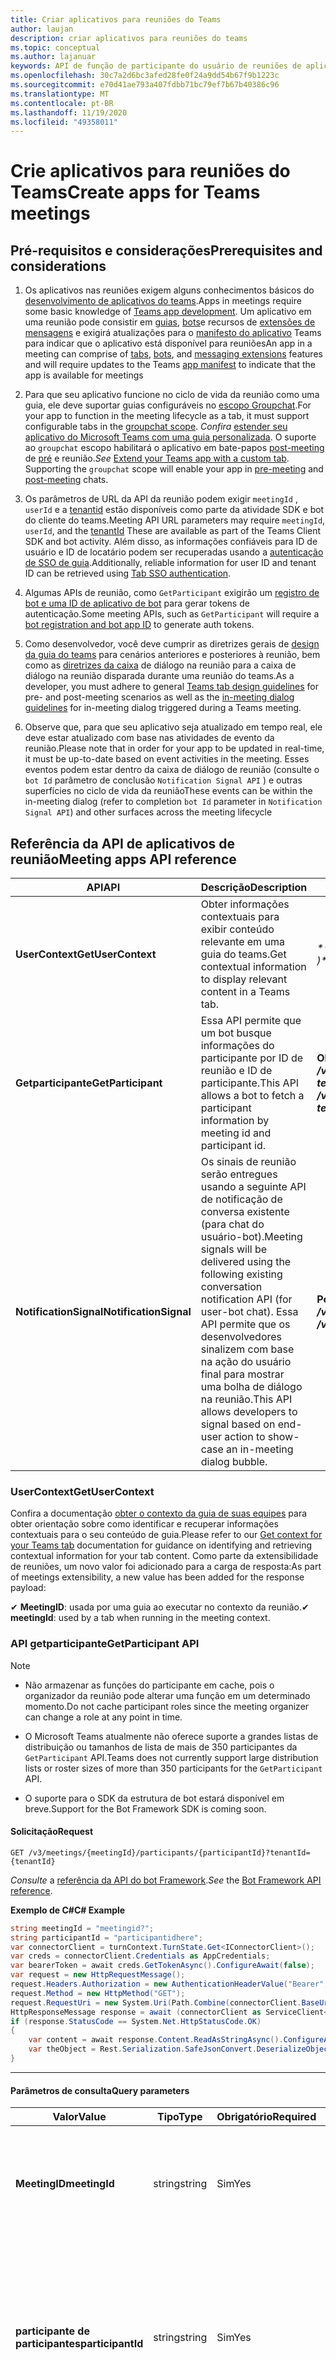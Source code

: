 ```yaml
---
title: Criar aplicativos para reuniões do Teams
author: laujan
description: criar aplicativos para reuniões do teams
ms.topic: conceptual
ms.author: lajanuar
keywords: API de função de participante do usuário de reuniões de aplicativos do teams
ms.openlocfilehash: 30c7a2d6bc3afed28fe0f24a9dd54b67f9b1223c
ms.sourcegitcommit: e70d41ae793a407fdbb71bc79ef7b67b40386c96
ms.translationtype: MT
ms.contentlocale: pt-BR
ms.lasthandoff: 11/19/2020
ms.locfileid: "49358011"
---
```

# <a name="create-apps-for-teams-meetings"></a><span data-ttu-id="ee9e8-104">Crie aplicativos para reuniões do Teams</span><span class="sxs-lookup"><span data-stu-id="ee9e8-104">Create apps for Teams meetings</span></span>

## <a name="prerequisites-and-considerations"></a><span data-ttu-id="ee9e8-105">Pré-requisitos e considerações</span><span class="sxs-lookup"><span data-stu-id="ee9e8-105">Prerequisites and considerations</span></span>

1. <span data-ttu-id="ee9e8-106">Os aplicativos nas reuniões exigem alguns conhecimentos básicos do [desenvolvimento de aplicativos do teams](../overview.md).</span><span class="sxs-lookup"><span data-stu-id="ee9e8-106">Apps in meetings require some basic knowledge of [Teams app development](../overview.md).</span></span> <span data-ttu-id="ee9e8-107">Um aplicativo em uma reunião pode consistir em [guias](../tabs/what-are-tabs.md), [bots](../bots/what-are-bots.md)e recursos de [extensões de mensagens](../messaging-extensions/what-are-messaging-extensions.md) e exigirá atualizações para o [manifesto do aplicativo](#update-your-app-manifest) Teams para indicar que o aplicativo está disponível para reuniões</span><span class="sxs-lookup"><span data-stu-id="ee9e8-107">An app in a meeting can comprise of [tabs](../tabs/what-are-tabs.md), [bots](../bots/what-are-bots.md), and [messaging extensions](../messaging-extensions/what-are-messaging-extensions.md) features and will require updates to the Teams [app manifest](#update-your-app-manifest) to indicate that the app is available for meetings</span></span>

1. <span data-ttu-id="ee9e8-108">Para que seu aplicativo funcione no ciclo de vida da reunião como uma guia, ele deve suportar guias configuráveis no [escopo Groupchat](../resources/schema/manifest-schema.md#configurabletabs).</span><span class="sxs-lookup"><span data-stu-id="ee9e8-108">For your app to function in the meeting lifecycle as a tab, it must support configurable tabs in the [groupchat scope](../resources/schema/manifest-schema.md#configurabletabs).</span></span> <span data-ttu-id="ee9e8-109">*Confira* [estender seu aplicativo do Microsoft Teams com uma guia personalizada](../tabs/how-to/add-tab.md). O suporte ao `groupchat` escopo habilitará o aplicativo em bate-papos [post-meeting](teams-apps-in-meetings.md#post-meeting-app-experience) de [pré](teams-apps-in-meetings.md#pre-meeting-app-experience) e reunião.</span><span class="sxs-lookup"><span data-stu-id="ee9e8-109">*See* [Extend your Teams app with a custom tab](../tabs/how-to/add-tab.md). Supporting the `groupchat` scope will enable your app in [pre-meeting](teams-apps-in-meetings.md#pre-meeting-app-experience) and [post-meeting](teams-apps-in-meetings.md#post-meeting-app-experience) chats.</span></span>

1. <span data-ttu-id="ee9e8-110">Os parâmetros de URL da API da reunião podem exigir `meetingId` , `userId` e a [tenantid](/onedrive/find-your-office-365-tenant-id) estão disponíveis como parte da atividade SDK e bot do cliente do teams.</span><span class="sxs-lookup"><span data-stu-id="ee9e8-110">Meeting API URL parameters may require `meetingId`, `userId`, and the [tenantId](/onedrive/find-your-office-365-tenant-id) These are available as part of the Teams Client SDK and bot activity.</span></span> <span data-ttu-id="ee9e8-111">Além disso, as informações confiáveis para ID de usuário e ID de locatário podem ser recuperadas usando a [autenticação de SSO de guia](../tabs/how-to/authentication/auth-aad-sso.md).</span><span class="sxs-lookup"><span data-stu-id="ee9e8-111">Additionally, reliable information for user ID and tenant ID can be retrieved using [Tab SSO authentication](../tabs/how-to/authentication/auth-aad-sso.md).</span></span>

1. <span data-ttu-id="ee9e8-112">Algumas APIs de reunião, como `GetParticipant` exigirão um [registro de bot e uma ID de aplicativo de bot](../bots/how-to/create-a-bot-for-teams.md#with-an-azure-subscription) para gerar tokens de autenticação.</span><span class="sxs-lookup"><span data-stu-id="ee9e8-112">Some meeting APIs, such as `GetParticipant` will require a [bot registration and bot app ID](../bots/how-to/create-a-bot-for-teams.md#with-an-azure-subscription) to generate auth tokens.</span></span>

1. <span data-ttu-id="ee9e8-113">Como desenvolvedor, você deve cumprir as diretrizes gerais de [design da guia do teams](../tabs/design/tabs.md) para cenários anteriores e posteriores à reunião, bem como as [diretrizes da caixa](design/designing-in-meeting-dialog.md) de diálogo na reunião para a caixa de diálogo na reunião disparada durante uma reunião do teams.</span><span class="sxs-lookup"><span data-stu-id="ee9e8-113">As a developer, you must adhere to general [Teams tab design guidelines](../tabs/design/tabs.md) for pre- and post-meeting scenarios as well as the [in-meeting dialog guidelines](design/designing-in-meeting-dialog.md) for in-meeting dialog triggered during a Teams meeting.</span></span>

1. <span data-ttu-id="ee9e8-114">Observe que, para que seu aplicativo seja atualizado em tempo real, ele deve estar atualizado com base nas atividades de evento da reunião.</span><span class="sxs-lookup"><span data-stu-id="ee9e8-114">Please note that in order for your app to be updated in real-time, it must be up-to-date based on event activities in the meeting.</span></span> <span data-ttu-id="ee9e8-115">Esses eventos podem estar dentro da caixa de diálogo de reunião (consulte o `bot Id` parâmetro de conclusão `Notification Signal API` ) e outras superfícies no ciclo de vida da reunião</span><span class="sxs-lookup"><span data-stu-id="ee9e8-115">These events can be within the in-meeting dialog (refer to completion `bot Id` parameter in `Notification Signal API`) and other surfaces across the meeting lifecycle</span></span>

## <a name="meeting-apps-api-reference"></a><span data-ttu-id="ee9e8-116">Referência da API de aplicativos de reunião</span><span class="sxs-lookup"><span data-stu-id="ee9e8-116">Meeting apps API reference</span></span>

|<span data-ttu-id="ee9e8-117">API</span><span class="sxs-lookup"><span data-stu-id="ee9e8-117">API</span></span>|<span data-ttu-id="ee9e8-118">Descrição</span><span class="sxs-lookup"><span data-stu-id="ee9e8-118">Description</span></span>|<span data-ttu-id="ee9e8-119">Solicitação</span><span class="sxs-lookup"><span data-stu-id="ee9e8-119">Request</span></span>|<span data-ttu-id="ee9e8-120">Origem</span><span class="sxs-lookup"><span data-stu-id="ee9e8-120">Source</span></span>|
|---|---|----|---|
|<span data-ttu-id="ee9e8-121">**UserContext**</span><span class="sxs-lookup"><span data-stu-id="ee9e8-121">**GetUserContext**</span></span>| <span data-ttu-id="ee9e8-122">Obter informações contextuais para exibir conteúdo relevante em uma guia do teams.</span><span class="sxs-lookup"><span data-stu-id="ee9e8-122">Get contextual information to display relevant content in a Teams tab.</span></span> |<span data-ttu-id="ee9e8-123">_**microsoftTeams. GetContext (() => {/*...\* / } )*\*_</span><span class="sxs-lookup"><span data-stu-id="ee9e8-123">_**microsoftTeams.getContext( ( ) => {  /*...*/ } )**_</span></span>|<span data-ttu-id="ee9e8-124">SDK de cliente do Microsoft Teams</span><span class="sxs-lookup"><span data-stu-id="ee9e8-124">Microsoft Teams client SDK</span></span>|
|<span data-ttu-id="ee9e8-125">**Getparticipante**</span><span class="sxs-lookup"><span data-stu-id="ee9e8-125">**GetParticipant**</span></span>|<span data-ttu-id="ee9e8-126">Essa API permite que um bot busque informações do participante por ID de reunião e ID de participante.</span><span class="sxs-lookup"><span data-stu-id="ee9e8-126">This API allows a bot to fetch a participant information by meeting id and participant id.</span></span>|<span data-ttu-id="ee9e8-127">**Obter** _**/v1/Meetings/{meetingId}/participants/{participantId}? tenantid = {tenantid}**_</span><span class="sxs-lookup"><span data-stu-id="ee9e8-127">**GET** _**/v1/meetings/{meetingId}/participants/{participantId}?tenantId={tenantId}**_</span></span> |<span data-ttu-id="ee9e8-128">SDK do Microsoft bot Framework</span><span class="sxs-lookup"><span data-stu-id="ee9e8-128">Microsoft Bot Framework SDK</span></span>|
|<span data-ttu-id="ee9e8-129">**NotificationSignal**</span><span class="sxs-lookup"><span data-stu-id="ee9e8-129">**NotificationSignal**</span></span> |<span data-ttu-id="ee9e8-130">Os sinais de reunião serão entregues usando a seguinte API de notificação de conversa existente (para chat do usuário-bot).</span><span class="sxs-lookup"><span data-stu-id="ee9e8-130">Meeting signals will be delivered using the following existing conversation notification API (for user-bot chat).</span></span> <span data-ttu-id="ee9e8-131">Essa API permite que os desenvolvedores sinalizem com base na ação do usuário final para mostrar uma bolha de diálogo na reunião.</span><span class="sxs-lookup"><span data-stu-id="ee9e8-131">This API allows developers to signal based on end-user action to show-case an in-meeting dialog bubble.</span></span>|<span data-ttu-id="ee9e8-132">**Postar** _**/v3/Conversations/{conversationId}/Activities**_</span><span class="sxs-lookup"><span data-stu-id="ee9e8-132">**POST** _**/v3/conversations/{conversationId}/activities**_</span></span>|<span data-ttu-id="ee9e8-133">SDK do Microsoft bot Framework</span><span class="sxs-lookup"><span data-stu-id="ee9e8-133">Microsoft Bot Framework SDK</span></span>|

### <a name="getusercontext"></a><span data-ttu-id="ee9e8-134">UserContext</span><span class="sxs-lookup"><span data-stu-id="ee9e8-134">GetUserContext</span></span>

<span data-ttu-id="ee9e8-135">Confira a documentação [obter o contexto da guia de suas equipes](../tabs/how-to/access-teams-context.md#getting-context-by-using-the-microsoft-teams-javascript-library) para obter orientação sobre como identificar e recuperar informações contextuais para o seu conteúdo de guia.</span><span class="sxs-lookup"><span data-stu-id="ee9e8-135">Please refer to our [Get context for your Teams tab](../tabs/how-to/access-teams-context.md#getting-context-by-using-the-microsoft-teams-javascript-library) documentation for guidance on identifying and  retrieving contextual information for your tab content.</span></span> <span data-ttu-id="ee9e8-136">Como parte da extensibilidade de reuniões, um novo valor foi adicionado para a carga de resposta:</span><span class="sxs-lookup"><span data-stu-id="ee9e8-136">As part of meetings extensibility, a new value has been added for the response payload:</span></span>

<span data-ttu-id="ee9e8-137">✔ **MeetingID**: usada por uma guia ao executar no contexto da reunião.</span><span class="sxs-lookup"><span data-stu-id="ee9e8-137">✔ **meetingId**: used by a tab when running in the meeting context.</span></span>

### <a name="getparticipant-api"></a><span data-ttu-id="ee9e8-138">API getparticipante</span><span class="sxs-lookup"><span data-stu-id="ee9e8-138">GetParticipant API</span></span>

> [!NOTE]
>
> * <span data-ttu-id="ee9e8-139">Não armazenar as funções do participante em cache, pois o organizador da reunião pode alterar uma função em um determinado momento.</span><span class="sxs-lookup"><span data-stu-id="ee9e8-139">Do not cache participant roles since the meeting organizer can change a role at any point in time.</span></span>
>
> * <span data-ttu-id="ee9e8-140">O Microsoft Teams atualmente não oferece suporte a grandes listas de distribuição ou tamanhos de lista de mais de 350 participantes da `GetParticipant` API.</span><span class="sxs-lookup"><span data-stu-id="ee9e8-140">Teams does not currently support large distribution lists or roster sizes of more than 350 participants for the `GetParticipant` API.</span></span>
>
> * <span data-ttu-id="ee9e8-141">O suporte para o SDK da estrutura de bot estará disponível em breve.</span><span class="sxs-lookup"><span data-stu-id="ee9e8-141">Support for the Bot Framework SDK is coming soon.</span></span>


#### <a name="request"></a><span data-ttu-id="ee9e8-142">Solicitação</span><span class="sxs-lookup"><span data-stu-id="ee9e8-142">Request</span></span>

```http
GET /v3/meetings/{meetingId}/participants/{participantId}?tenantId={tenantId}
```

<span data-ttu-id="ee9e8-143">*Consulte* a [referência da API do bot Framework](/azure/bot-service/rest-api/bot-framework-rest-connector-api-reference?view=azure-bot-service-4.0&preserve-view=true).</span><span class="sxs-lookup"><span data-stu-id="ee9e8-143">*See* the [Bot Framework API reference](/azure/bot-service/rest-api/bot-framework-rest-connector-api-reference?view=azure-bot-service-4.0&preserve-view=true).</span></span>

<!-- markdownlint-disable MD025 -->

<span data-ttu-id="ee9e8-144">**Exemplo de C#**</span><span class="sxs-lookup"><span data-stu-id="ee9e8-144">**C# Example**</span></span>

```csharp
string meetingId = "meetingid?";
string participantId = "participantidhere";
var connectorClient = turnContext.TurnState.Get<IConnectorClient>();
var creds = connectorClient.Credentials as AppCredentials;
var bearerToken = await creds.GetTokenAsync().ConfigureAwait(false);
var request = new HttpRequestMessage();
request.Headers.Authorization = new AuthenticationHeaderValue("Bearer", bearerToken);
request.Method = new HttpMethod("GET");
request.RequestUri = new System.Uri(Path.Combine(connectorClient.BaseUri.OriginalString, $"/meetings/{meetingId}/participants/{participantId}"));
HttpResponseMessage response = await (connectorClient as ServiceClient<ConnectorClient>).HttpClient.SendAsync(request, cancellationToken).ConfigureAwait(false);
if (response.StatusCode == System.Net.HttpStatusCode.OK)
{
    var content = await response.Content.ReadAsStringAsync().ConfigureAwait(false);
    var theObject = Rest.Serialization.SafeJsonConvert.DeserializeObject<WhateverObjectIsReturned>(content, connectorClient.DeserializationSettings);
}
```

* * *
<!-- markdownlint-disable MD001 -->

#### <a name="query-parameters"></a><span data-ttu-id="ee9e8-145">Parâmetros de consulta</span><span class="sxs-lookup"><span data-stu-id="ee9e8-145">Query parameters</span></span>

|<span data-ttu-id="ee9e8-146">Valor</span><span class="sxs-lookup"><span data-stu-id="ee9e8-146">Value</span></span>|<span data-ttu-id="ee9e8-147">Tipo</span><span class="sxs-lookup"><span data-stu-id="ee9e8-147">Type</span></span>|<span data-ttu-id="ee9e8-148">Obrigatório</span><span class="sxs-lookup"><span data-stu-id="ee9e8-148">Required</span></span>|<span data-ttu-id="ee9e8-149">Descrição</span><span class="sxs-lookup"><span data-stu-id="ee9e8-149">Description</span></span>|
|---|---|----|---|
|<span data-ttu-id="ee9e8-150">**MeetingID**</span><span class="sxs-lookup"><span data-stu-id="ee9e8-150">**meetingId**</span></span>| <span data-ttu-id="ee9e8-151">string</span><span class="sxs-lookup"><span data-stu-id="ee9e8-151">string</span></span> | <span data-ttu-id="ee9e8-152">Sim</span><span class="sxs-lookup"><span data-stu-id="ee9e8-152">Yes</span></span> | <span data-ttu-id="ee9e8-153">O identificador de reunião está disponível por meio do bot Invoke e do Team Client SDK.</span><span class="sxs-lookup"><span data-stu-id="ee9e8-153">The meeting identifier is available via Bot Invoke and Teams Client SDK.</span></span>|
|<span data-ttu-id="ee9e8-154">**participante de participantes**</span><span class="sxs-lookup"><span data-stu-id="ee9e8-154">**participantId**</span></span>| <span data-ttu-id="ee9e8-155">string</span><span class="sxs-lookup"><span data-stu-id="ee9e8-155">string</span></span> | <span data-ttu-id="ee9e8-156">Sim</span><span class="sxs-lookup"><span data-stu-id="ee9e8-156">Yes</span></span> | <span data-ttu-id="ee9e8-157">Este campo é a ID de usuário e está disponível no SSO de guia, na invocação de bot e no SDK do Team Client.</span><span class="sxs-lookup"><span data-stu-id="ee9e8-157">This field is the User ID and it is available in Tab SSO, Bot Invoke, and Teams Client SDK.</span></span> <span data-ttu-id="ee9e8-158">O SSO de guia é altamente recomendado</span><span class="sxs-lookup"><span data-stu-id="ee9e8-158">Tab SSO is highly recommended</span></span>|
|<span data-ttu-id="ee9e8-159">**tenantId**</span><span class="sxs-lookup"><span data-stu-id="ee9e8-159">**tenantId**</span></span>| <span data-ttu-id="ee9e8-160">string</span><span class="sxs-lookup"><span data-stu-id="ee9e8-160">string</span></span> | <span data-ttu-id="ee9e8-161">Sim</span><span class="sxs-lookup"><span data-stu-id="ee9e8-161">Yes</span></span> | <span data-ttu-id="ee9e8-162">Isso é necessário para os usuários do locatário.</span><span class="sxs-lookup"><span data-stu-id="ee9e8-162">This required for tenant users.</span></span> <span data-ttu-id="ee9e8-163">Ele está disponível no SSO de guia, no bot Invoke e no SDK do teams Client.</span><span class="sxs-lookup"><span data-stu-id="ee9e8-163">It is available in Tab SSO, Bot Invoke, and Teams Client SDK.</span></span> <span data-ttu-id="ee9e8-164">O SSO de guia é altamente recomendado</span><span class="sxs-lookup"><span data-stu-id="ee9e8-164">Tab SSO is highly recommended</span></span>|

#### <a name="response-payload"></a><span data-ttu-id="ee9e8-165">Carga de resposta</span><span class="sxs-lookup"><span data-stu-id="ee9e8-165">Response Payload</span></span>
<!-- markdownlint-disable MD036 -->

<span data-ttu-id="ee9e8-166">**função** em "reunião" pode ser *organizador*, *apresentador* ou *participante*.</span><span class="sxs-lookup"><span data-stu-id="ee9e8-166">**role** under "meeting" can be *Organizer*, *Presenter*, or *Attendee*.</span></span>

<span data-ttu-id="ee9e8-167">**Exemplo 1**</span><span class="sxs-lookup"><span data-stu-id="ee9e8-167">**Example 1**</span></span>

```json
{
  "user":
  {
      "id": "29:1JKiJGPAX9TTxtGxhVo0wLx_zwzo-gG8Z-X03306vBwi9p-xMTEbDXsT6KH7-0kkTS8cD-2zkrsoV6f5WJ6_aYw",
      "aadObjectId": "6aebbad0-e5a5-424a-834a-20fb051f3c1a",
      "name": "Allan Deyoung",
      "givenName": "Allan",
      "surname": "Deyoung",
      "email": "Allan.Deyoung@microsoft.com",
      "userPrincipalName": "Allan.Deyoung@microsoft.com",
      "tenantId": "72f988bf-86f1-41af-91ab-2d7cd011db47",
      "userRole": "user"
  },
  "meeting":
  {
      "role ": "Presenter",
      "inMeeting":true
  },
  "conversation":
  {
      "id": "<conversation id>"
  }
}
```
#### <a name="response-codes"></a><span data-ttu-id="ee9e8-168">Códigos de resposta</span><span class="sxs-lookup"><span data-stu-id="ee9e8-168">Response Codes</span></span>

<span data-ttu-id="ee9e8-169">**403**: o aplicativo não tem permissão para obter informações do participante.</span><span class="sxs-lookup"><span data-stu-id="ee9e8-169">**403**: The app is not allowed to get participant information.</span></span> <span data-ttu-id="ee9e8-170">Esta será a resposta de erro mais comum e será disparada quando o aplicativo não estiver instalado na reunião, como quando está desabilitado pelo administrador do locatário ou bloqueado durante a migração do site ativo.</span><span class="sxs-lookup"><span data-stu-id="ee9e8-170">This will be the most common error response and is triggered when the app is not installed in the meeting such as when it is disabled by tenant admin or blocked during live site migration.</span></span>  
<span data-ttu-id="ee9e8-171">**200**: as informações do participante foram recuperadas com êxito.</span><span class="sxs-lookup"><span data-stu-id="ee9e8-171">**200**: Participant information successfully retrieved.</span></span>  
<span data-ttu-id="ee9e8-172">**401**: token inválido.</span><span class="sxs-lookup"><span data-stu-id="ee9e8-172">**401**: Invalid token.</span></span>  
<span data-ttu-id="ee9e8-173">**404**: o participante não pode ser encontrado.</span><span class="sxs-lookup"><span data-stu-id="ee9e8-173">**404**: Participant cannot be found.</span></span> 
<span data-ttu-id="ee9e8-174">**500**: a reunião expirou (mais de 60 dias desde o término da reunião) ou o participante não tem permissões com base em sua função.</span><span class="sxs-lookup"><span data-stu-id="ee9e8-174">**500**: The meeting is either expired (more than 60 days since the meeting ended) or the participant does not have permissions based on their role.</span></span>

<span data-ttu-id="ee9e8-175">**Em breve**</span><span class="sxs-lookup"><span data-stu-id="ee9e8-175">**Coming Soon**</span></span>

<span data-ttu-id="ee9e8-176">**404**: a reunião expirou ou o participante não pode ser encontrado.</span><span class="sxs-lookup"><span data-stu-id="ee9e8-176">**404**: the meeting has either expired or participant cannot be found.</span></span> 

<!-- markdownlint-disable MD024 -->
### <a name="notificationsignal-api"></a><span data-ttu-id="ee9e8-177">API NotificationSignal</span><span class="sxs-lookup"><span data-stu-id="ee9e8-177">NotificationSignal API</span></span>

> [!NOTE]
> <span data-ttu-id="ee9e8-178">Quando uma caixa de diálogo na reunião é chamada, o mesmo conteúdo também será apresentado como uma mensagem de chat.</span><span class="sxs-lookup"><span data-stu-id="ee9e8-178">When an in-meeting dialog is invoked, the same content will also be presented as a chat message.</span></span>

#### <a name="request"></a><span data-ttu-id="ee9e8-179">Solicitação</span><span class="sxs-lookup"><span data-stu-id="ee9e8-179">Request</span></span>

```http
POST /v3/conversations/{conversationId}/activities
```

#### <a name="query-parameters"></a><span data-ttu-id="ee9e8-180">Parâmetros de consulta</span><span class="sxs-lookup"><span data-stu-id="ee9e8-180">Query parameters</span></span>

|<span data-ttu-id="ee9e8-181">Valor</span><span class="sxs-lookup"><span data-stu-id="ee9e8-181">Value</span></span>|<span data-ttu-id="ee9e8-182">Tipo</span><span class="sxs-lookup"><span data-stu-id="ee9e8-182">Type</span></span>|<span data-ttu-id="ee9e8-183">Obrigatório</span><span class="sxs-lookup"><span data-stu-id="ee9e8-183">Required</span></span>|<span data-ttu-id="ee9e8-184">Descrição</span><span class="sxs-lookup"><span data-stu-id="ee9e8-184">Description</span></span>|
|---|---|----|---|
|<span data-ttu-id="ee9e8-185">**conversationId**</span><span class="sxs-lookup"><span data-stu-id="ee9e8-185">**conversationId**</span></span>| <span data-ttu-id="ee9e8-186">string</span><span class="sxs-lookup"><span data-stu-id="ee9e8-186">string</span></span> | <span data-ttu-id="ee9e8-187">Sim</span><span class="sxs-lookup"><span data-stu-id="ee9e8-187">Yes</span></span> | <span data-ttu-id="ee9e8-188">O identificador de conversa está disponível como parte da invocação de bot</span><span class="sxs-lookup"><span data-stu-id="ee9e8-188">The conversation identifier is available as part of bot invoke</span></span> |

#### <a name="request-payload"></a><span data-ttu-id="ee9e8-189">Carga de solicitação</span><span class="sxs-lookup"><span data-stu-id="ee9e8-189">Request Payload</span></span>

> [!NOTE]
>
> *  <span data-ttu-id="ee9e8-190">Na carga solicitada abaixo, o `completionBotId` parâmetro de `externalResourceUrl` é opcional.</span><span class="sxs-lookup"><span data-stu-id="ee9e8-190">In the requested payload below, the `completionBotId` parameter of the `externalResourceUrl`is an optional.</span></span> <span data-ttu-id="ee9e8-191">É o `Bot ID` que é declarado no manifesto.</span><span class="sxs-lookup"><span data-stu-id="ee9e8-191">It is the `Bot ID` that is declared in the manifest.</span></span> <span data-ttu-id="ee9e8-192">O bot receberá um objeto result.</span><span class="sxs-lookup"><span data-stu-id="ee9e8-192">The bot will receive a result object.</span></span>
> * <span data-ttu-id="ee9e8-193">Os parâmetros Width e Height de externalResourceUrl devem estar em pixels.</span><span class="sxs-lookup"><span data-stu-id="ee9e8-193">The externalResourceUrl width and height parameters must be in pixels.</span></span> <span data-ttu-id="ee9e8-194">Consulte as [diretrizes de design](design/designing-in-meeting-dialog.md) para garantir que as dimensões estejam dentro dos limites permitidos.</span><span class="sxs-lookup"><span data-stu-id="ee9e8-194">Refer to the [design guidelines](design/designing-in-meeting-dialog.md) to ensure the dimensions are within the allowed limits.</span></span>
> * <span data-ttu-id="ee9e8-195">A URL é a página carregada como `<iframe>` dentro da caixa de diálogo em reunião.</span><span class="sxs-lookup"><span data-stu-id="ee9e8-195">The URL is the page loaded as an `<iframe>` inside the in-meeting dialog.</span></span> <span data-ttu-id="ee9e8-196">O domínio da URL deve estar na matriz do aplicativo `validDomains` em seu manifesto do aplicativo.</span><span class="sxs-lookup"><span data-stu-id="ee9e8-196">The URL's domain must be in the app's `validDomains` array in your app manifest.</span></span>


# <a name="json"></a>[<span data-ttu-id="ee9e8-197">JSON</span><span class="sxs-lookup"><span data-stu-id="ee9e8-197">JSON</span></span>](#tab/json)

```json
{
    "type": "message",
    "text": "John Phillips assigned you a weekly todo",
    "summary": "Don't forget to meet with Marketing next week",
    "channelData": {
        "notification": {
            "alertInMeeting": true,
            "externalResourceUrl": "https://teams.microsoft.com/l/bubble/APP_ID?url=<url>&height=<height>&width=<width>&title=<title>&completionBotId=BOT_APP_ID"
        }
    },
    "replyToId": "1493070356924"
}
```

# <a name="cnet"></a>[<span data-ttu-id="ee9e8-198">C#/.NET</span><span class="sxs-lookup"><span data-stu-id="ee9e8-198">C#/.NET</span></span>](#tab/dotnet)

```csharp
Activity activity = MessageFactory.Text("This is a meeting signal test");
MeetingNotification notification = new MeetingNotification
  {
    AlertInMeeting = true,
    ExternalResourceUrl = "https://teams.microsoft.com/l/bubble/APP_ID?url=<url>&height=<height>&width=<width>&title=<title>&completionBotId=BOT_APP_ID"
  };
activity.ChannelData = new TeamsChannelData
  {
    Notification = notification
  };
await turnContext.SendActivityAsync(activity).ConfigureAwait(false);
```

# <a name="javascript"></a>[<span data-ttu-id="ee9e8-199">JavaScript</span><span class="sxs-lookup"><span data-stu-id="ee9e8-199">JavaScript</span></span>](#tab/javascript)

```javascript

const replyActivity = MessageFactory.text('Hi'); // this could be an adaptive card instead
replyActivity.channelData = {
    notification: {
        alertInMeeting: true,
        externalResourceUrl: 'https://teams.microsoft.com/l/bubble/APP_ID?url=<url>&height=<height>&width=<width>&title=<title>&completionBotId=BOT_APP_ID’
    }
};
await context.sendActivity(replyActivity);
```

* * *

> [!IMPORTANT]
> <span data-ttu-id="ee9e8-200">A URL na bolha de conteúdo (URL taskInfo) deve estar incluída na lista de [domínios válidos](../resources/schema/manifest-schema.md#validdomains) incluída no manifesto do aplicativo Teams.</span><span class="sxs-lookup"><span data-stu-id="ee9e8-200">The URL in the content bubble (taskInfo URL) must be included in the [valid domains](../resources/schema/manifest-schema.md#validdomains) list included in the Teams app manifest.</span></span>

#### <a name="response-codes"></a><span data-ttu-id="ee9e8-201">Códigos de resposta</span><span class="sxs-lookup"><span data-stu-id="ee9e8-201">Response Codes</span></span>

<span data-ttu-id="ee9e8-202">**201**: atividade com sinal enviado com êxito</span><span class="sxs-lookup"><span data-stu-id="ee9e8-202">**201**: activity with signal is successfully sent</span></span>  
<span data-ttu-id="ee9e8-203">**401**: token inválido</span><span class="sxs-lookup"><span data-stu-id="ee9e8-203">**401**: invalid token</span></span>  
<span data-ttu-id="ee9e8-204">**403**: o aplicativo não tem permissão para enviar o sinal.</span><span class="sxs-lookup"><span data-stu-id="ee9e8-204">**403**: the app is not allowed to send the signal.</span></span> <span data-ttu-id="ee9e8-205">Nesse caso, a carga deve conter uma mensagem de erro mais detalhada.</span><span class="sxs-lookup"><span data-stu-id="ee9e8-205">In this case, the payload should contain more detail error message.</span></span> <span data-ttu-id="ee9e8-206">Podem existir vários motivos: aplicativo desabilitado pelo administrador de locatários, bloqueado durante a mitigação de sites ativos, etc.</span><span class="sxs-lookup"><span data-stu-id="ee9e8-206">There can be many reasons: app disabled by tenant admin, blocked during live site mitigation, etc.</span></span>  
<span data-ttu-id="ee9e8-207">**404**: o chat de reunião não existe</span><span class="sxs-lookup"><span data-stu-id="ee9e8-207">**404**: meeting chat doesn't exist</span></span>  

## <a name="enable-your-app-for-teams-meetings"></a><span data-ttu-id="ee9e8-208">Habilitar o aplicativo para reuniões do teams</span><span class="sxs-lookup"><span data-stu-id="ee9e8-208">Enable your app for Teams meetings</span></span>

### <a name="update-your-app-manifest"></a><span data-ttu-id="ee9e8-209">Atualizar o manifesto do aplicativo</span><span class="sxs-lookup"><span data-stu-id="ee9e8-209">Update your app manifest</span></span>

<span data-ttu-id="ee9e8-210">As funcionalidades de aplicativos de reuniões são declaradas em seu **configurableTabs** manifesto de aplicativo por meio de  ->  **escopos** configurableTabs e matrizes de **contexto** .</span><span class="sxs-lookup"><span data-stu-id="ee9e8-210">The meetings app capabilities are declared in your app manifest via the **configurableTabs** -> **scopes** and **context** arrays.</span></span> <span data-ttu-id="ee9e8-211">O *escopo* define para quem e o *contexto* define onde seu aplicativo estará disponível.</span><span class="sxs-lookup"><span data-stu-id="ee9e8-211">*Scope* defines to whom and *context* defines where your app will be available.</span></span>

> [!NOTE]
> * <span data-ttu-id="ee9e8-212">Use o [esquema de manifesto da visualização do desenvolvedor](../resources/schema/manifest-schema-dev-preview.md) para experimentá-lo em seu manifesto de aplicativo.</span><span class="sxs-lookup"><span data-stu-id="ee9e8-212">Please use [Developer Preview manifest schema](../resources/schema/manifest-schema-dev-preview.md) to try this in your app manifest.</span></span>

```json
"configurableTabs": [
    {
      "configurationUrl": "https://contoso.com/teamstab/configure",
      "canUpdateConfiguration": true,
      "scopes": [
        "team",
        "groupchat"
      ],
      "context":[
        "channelTab",
        "privateChatTab",
        "meetingChatTab",
        "meetingDetailsTab",
        "meetingSidePanel"
     ]
    }
  ]
```

### <a name="context-property"></a><span data-ttu-id="ee9e8-213">Propriedade Context</span><span class="sxs-lookup"><span data-stu-id="ee9e8-213">Context property</span></span>

<span data-ttu-id="ee9e8-214">A guia `context` e `scopes` as propriedades funcionam em harmonia para permitir que você determine onde você deseja que seu aplicativo apareça.</span><span class="sxs-lookup"><span data-stu-id="ee9e8-214">The tab `context` and `scopes` properties work in harmony to allow you to determine where you want your app to appear.</span></span> <span data-ttu-id="ee9e8-215">As guias no `team` `groupchat` escopo ou podem ter mais de um contexto.</span><span class="sxs-lookup"><span data-stu-id="ee9e8-215">Tabs in the `team` or `groupchat` scope can have more than one context.</span></span> <span data-ttu-id="ee9e8-216">Os valores possíveis para a propriedade Context são os seguintes:</span><span class="sxs-lookup"><span data-stu-id="ee9e8-216">The possible values for the context property are as follows:</span></span>

* <span data-ttu-id="ee9e8-217">**channelTab**: uma guia no cabeçalho de um canal de equipe.</span><span class="sxs-lookup"><span data-stu-id="ee9e8-217">**channelTab**: a tab in the header of a team channel.</span></span>
* <span data-ttu-id="ee9e8-218">**privateChatTab**: uma guia no cabeçalho de um grupo bate-papo entre um conjunto de usuários que não estão no contexto de uma equipe ou reunião.</span><span class="sxs-lookup"><span data-stu-id="ee9e8-218">**privateChatTab**: a tab in the header of a group chat between a set of users not in the context of a team or meeting.</span></span>
* <span data-ttu-id="ee9e8-219">**meetingChatTab**: uma guia no cabeçalho de um chat de grupo entre um conjunto de usuários no contexto de uma reunião agendada.</span><span class="sxs-lookup"><span data-stu-id="ee9e8-219">**meetingChatTab**: a tab in the header of a group chat between a set of users in the context of a scheduled meeting.</span></span>
* <span data-ttu-id="ee9e8-220">**meetingDetailsTab**: uma guia no cabeçalho do modo de exibição detalhes da reunião do calendário.</span><span class="sxs-lookup"><span data-stu-id="ee9e8-220">**meetingDetailsTab**: a tab in the header of the meeting details view of the calendar.</span></span>
* <span data-ttu-id="ee9e8-221">**meetingSidePanel**: um painel na reunião aberto por meio da barra unificada (u-bar).</span><span class="sxs-lookup"><span data-stu-id="ee9e8-221">**meetingSidePanel**: an in-meeting panel opened via the unified bar (u-bar).</span></span>

> [!NOTE]
> <span data-ttu-id="ee9e8-222">A propriedade "Context" atualmente não é suportada e, portanto, será ignorada em clientes móveis</span><span class="sxs-lookup"><span data-stu-id="ee9e8-222">"Context" property is currently not supported and thus will be ignored on mobile clients</span></span>

## <a name="configure-your-app-for-meeting-scenarios"></a><span data-ttu-id="ee9e8-223">Configurar seu aplicativo para cenários de reunião</span><span class="sxs-lookup"><span data-stu-id="ee9e8-223">Configure your app for meeting scenarios</span></span>

> [!NOTE]
> * <span data-ttu-id="ee9e8-224">Para que seu aplicativo fique visível na Galeria de guias, ele precisa **suportar guias configuráveis** e o **escopo de chat de grupo**.</span><span class="sxs-lookup"><span data-stu-id="ee9e8-224">For your app to be visible in the tab gallery it needs to **support configurable tabs** and the **group chat scope**.</span></span>
>
> * <span data-ttu-id="ee9e8-225">Os clientes móveis dão suporte a guias apenas nas superfícies de reunião prévia e posterior.</span><span class="sxs-lookup"><span data-stu-id="ee9e8-225">Mobile clients support Tabs only in Pre and Post Meeting Surfaces.</span></span> <span data-ttu-id="ee9e8-226">As experiências de reunião (painel e caixa de diálogo na reunião) no Mobile estarão disponíveis em breve.</span><span class="sxs-lookup"><span data-stu-id="ee9e8-226">The In-meeting experiences (in-meeting dialog and panel) on mobile will be available soon.</span></span> <span data-ttu-id="ee9e8-227">Siga as [orientações para guias em celular](../tabs/design/tabs-mobile.md) ao criar suas guias para dispositivos móveis.</span><span class="sxs-lookup"><span data-stu-id="ee9e8-227">Follow the [guidance for tabs on mobile](../tabs/design/tabs-mobile.md) when creating your tabs for mobile.</span></span> 

### <a name="pre-meeting"></a><span data-ttu-id="ee9e8-228">Pré-reunião</span><span class="sxs-lookup"><span data-stu-id="ee9e8-228">Pre-meeting</span></span>

<span data-ttu-id="ee9e8-229">Os usuários com funções de organizador e/ou apresentador adicionam guias a uma reunião usando o botão mais ➕ nas páginas **chat** de reunião e **detalhes** da reunião.</span><span class="sxs-lookup"><span data-stu-id="ee9e8-229">Users with organizer and/or presenter roles add tabs to a meeting using the plus ➕ button in the meeting **Chat** and meeting **details** pages.</span></span> <span data-ttu-id="ee9e8-230">As extensões de mensagens são adicionadas ao via menu de reticências/estouro &#x25CF;&#x25CF;&#x25CF; localizada abaixo da área de mensagem de composição no chat.</span><span class="sxs-lookup"><span data-stu-id="ee9e8-230">Messaging extensions are added to via the ellipses/overflow menu &#x25CF;&#x25CF;&#x25CF; located beneath the compose message area in the chat.</span></span> <span data-ttu-id="ee9e8-231">Os bots são adicionados a um chat de reunião usando a **@** tecla "" e selecionando **obter bots**.</span><span class="sxs-lookup"><span data-stu-id="ee9e8-231">Bots are added to a meeting chat using the "**@**" key and selecting **Get bots**.</span></span>

<span data-ttu-id="ee9e8-232">✔ A identidade do usuário *deve* ser confirmada por meio de [guias de SSO](../tabs/how-to/authentication/auth-aad-sso.md).</span><span class="sxs-lookup"><span data-stu-id="ee9e8-232">✔ The user identity *must* be confirmed via [Tabs SSO](../tabs/how-to/authentication/auth-aad-sso.md).</span></span> <span data-ttu-id="ee9e8-233">Após essa autenticação, o aplicativo pode recuperar a função de usuário por meio da API getparticipante.</span><span class="sxs-lookup"><span data-stu-id="ee9e8-233">Following this authentication, the app can retrieve the user role via the GetParticipant API.</span></span>

 <span data-ttu-id="ee9e8-234">✔ Com base na função de usuário, o aplicativo agora terá a capacidade de apresentar experiências específicas de função.</span><span class="sxs-lookup"><span data-stu-id="ee9e8-234">✔ Based on the user role, the app will now have the capability to present role specific experiences.</span></span> <span data-ttu-id="ee9e8-235">Por exemplo, um aplicativo de sondagem pode permitir que somente os organizadores e os apresentadores criem uma nova pesquisa.</span><span class="sxs-lookup"><span data-stu-id="ee9e8-235">For example, a polling app can allow only organizers and presenters to create a new poll.</span></span>

> <span data-ttu-id="ee9e8-236">**Observação**: as atribuições de função podem ser alteradas enquanto uma reunião estiver em andamento.</span><span class="sxs-lookup"><span data-stu-id="ee9e8-236">**NOTE**: Role assignments can be changed while a meeting is in progress.</span></span>  <span data-ttu-id="ee9e8-237">*Consulte* [funções em uma reunião do teams](https://support.microsoft.com/office/roles-in-a-teams-meeting-c16fa7d0-1666-4dde-8686-0a0bfe16e019).</span><span class="sxs-lookup"><span data-stu-id="ee9e8-237">*See* [Roles in a Teams meeting](https://support.microsoft.com/office/roles-in-a-teams-meeting-c16fa7d0-1666-4dde-8686-0a0bfe16e019).</span></span> 

### <a name="in-meeting"></a><span data-ttu-id="ee9e8-238">Na reunião</span><span class="sxs-lookup"><span data-stu-id="ee9e8-238">In-meeting</span></span>

#### <a name="sidepanel"></a><span data-ttu-id="ee9e8-239">**sidePanel**</span><span class="sxs-lookup"><span data-stu-id="ee9e8-239">**sidePanel**</span></span>

<span data-ttu-id="ee9e8-240">✔ Em seu manifesto de aplicativo, adicione **sidePanel** à matriz de **contexto** , conforme descrito acima.</span><span class="sxs-lookup"><span data-stu-id="ee9e8-240">✔ In your app manifest add **sidePanel** to the **context** array as described above.</span></span>

<span data-ttu-id="ee9e8-241">✔ Na reunião, bem como em todos os cenários, o aplicativo será renderizado em uma guia na reunião que tenha 320px de largura.</span><span class="sxs-lookup"><span data-stu-id="ee9e8-241">✔ In the meeting as well as in all scenarios, the app will be rendered in an in-meeting tab that is 320px in width.</span></span> <span data-ttu-id="ee9e8-242">Sua guia deve ser otimizada para isso.</span><span class="sxs-lookup"><span data-stu-id="ee9e8-242">Your tab must be optimized for this.</span></span> <span data-ttu-id="ee9e8-243">*Consulte* [FrameContext interface](/javascript/api/@microsoft/teams-js/microsoftteams.framecontext?view=msteams-client-js-latest&preserve-view=true)</span><span class="sxs-lookup"><span data-stu-id="ee9e8-243">*See*, [FrameContext interface](/javascript/api/@microsoft/teams-js/microsoftteams.framecontext?view=msteams-client-js-latest&preserve-view=true)</span></span>

<span data-ttu-id="ee9e8-244">✔ Consultar o [SDK do teams](../tabs/how-to/access-teams-context.md#user-context) para usar a API **userContext** para rotear as solicitações de acordo.</span><span class="sxs-lookup"><span data-stu-id="ee9e8-244">✔Refer to the [Teams SDK](../tabs/how-to/access-teams-context.md#user-context) to use the **userContext** API to route requests accordingly.</span></span>

<span data-ttu-id="ee9e8-245">✔ Consulte o fluxo de autenticação do Microsoft [Teams para guias](../tabs/how-to/authentication/auth-flow-tab.md).</span><span class="sxs-lookup"><span data-stu-id="ee9e8-245">✔ Refer to the [Teams authentication flow for tabs](../tabs/how-to/authentication/auth-flow-tab.md).</span></span> <span data-ttu-id="ee9e8-246">O fluxo de autenticação para guias é muito semelhante ao fluxo de autenticação para sites.</span><span class="sxs-lookup"><span data-stu-id="ee9e8-246">Authentication flow for tabs is very similar to the auth flow for websites.</span></span> <span data-ttu-id="ee9e8-247">Portanto, as guias podem usar o OAuth 2,0 diretamente.</span><span class="sxs-lookup"><span data-stu-id="ee9e8-247">Thus, tabs can use OAuth 2.0 directly.</span></span> <span data-ttu-id="ee9e8-248">*Confira também* a [plataforma de identidade da Microsoft e o fluxo de código de autorização do OAuth 2,0](/azure/active-directory/develop/v2-oauth2-auth-code-flow).</span><span class="sxs-lookup"><span data-stu-id="ee9e8-248">*See also*, [Microsoft identity platform and OAuth 2.0 authorization code flow](/azure/active-directory/develop/v2-oauth2-auth-code-flow).</span></span>

<span data-ttu-id="ee9e8-249">✔ Extensão de mensagem deve funcionar conforme o esperado quando um usuário está em um modo de exibição na reunião e deve ser capaz de postar cartões de extensão de mensagem de composição.</span><span class="sxs-lookup"><span data-stu-id="ee9e8-249">✔ Message extension should work as expected when a user is in an in-meeting view and should be able to post compose message extension cards.</span></span>

<span data-ttu-id="ee9e8-250">✔ AppName em-Meeting-ToolTip deve indicar o nome do aplicativo na-barra U da reunião.</span><span class="sxs-lookup"><span data-stu-id="ee9e8-250">✔ AppName in-meeting - Tooltip should state the app name in-meeting U-bar.</span></span>

#### <a name="in-meeting-dialog"></a><span data-ttu-id="ee9e8-251">**caixa de diálogo na reunião**</span><span class="sxs-lookup"><span data-stu-id="ee9e8-251">**in-meeting dialog**</span></span>

<span data-ttu-id="ee9e8-252">✔ Você deve cumprir as diretrizes de [design da caixa de diálogo na reunião](design/designing-in-meeting-dialog.md).</span><span class="sxs-lookup"><span data-stu-id="ee9e8-252">✔ You must adhere to the [in-meeting dialog design guidelines](design/designing-in-meeting-dialog.md).</span></span>

<span data-ttu-id="ee9e8-253">✔ Consulte o fluxo de autenticação do Microsoft [Teams para guias](../tabs/how-to/authentication/auth-flow-tab.md).</span><span class="sxs-lookup"><span data-stu-id="ee9e8-253">✔ Refer to the [Teams authentication flow for tabs](../tabs/how-to/authentication/auth-flow-tab.md).</span></span>

<span data-ttu-id="ee9e8-254">✔ Usar a API de [notificação](/graph/api/resources/notifications-api-overview?view=graph-rest-beta&preserve-view=true) para sinalizar que uma notificação de bolha precisa ser disparada.</span><span class="sxs-lookup"><span data-stu-id="ee9e8-254">✔ Use the [notification](/graph/api/resources/notifications-api-overview?view=graph-rest-beta&preserve-view=true) API to signal that a bubble notification needs to be triggered.</span></span>

<span data-ttu-id="ee9e8-255">✔ Como parte da carga de solicitação de notificação, inclua a URL onde o conteúdo a ser expedido está hospedado.</span><span class="sxs-lookup"><span data-stu-id="ee9e8-255">✔ As part of the notification request payload, include the URL where the content to be showcased is hosted.</span></span>

<span data-ttu-id="ee9e8-256">✔ Caixa de diálogo de reunião não deve usar o módulo de tarefa.</span><span class="sxs-lookup"><span data-stu-id="ee9e8-256">✔ In-meeting dialog must not use task module.</span></span>

> [!NOTE]
>
> * <span data-ttu-id="ee9e8-257">Essas notificações são persistentes por natureza.</span><span class="sxs-lookup"><span data-stu-id="ee9e8-257">These notifications are persistent in nature.</span></span> <span data-ttu-id="ee9e8-258">Você deve chamar a função [**submitTask ()**](../task-modules-and-cards/task-modules/task-modules-bots.md#submitting-the-result-of-a-task-module) para descartar automaticamente após um usuário executar uma ação no modo de exibição da Web.</span><span class="sxs-lookup"><span data-stu-id="ee9e8-258">You must invoke the [**submitTask()**](../task-modules-and-cards/task-modules/task-modules-bots.md#submitting-the-result-of-a-task-module) function to auto-dismiss after a user takes an action in the web-view.</span></span> <span data-ttu-id="ee9e8-259">Esse é um requisito para o envio de aplicativos.</span><span class="sxs-lookup"><span data-stu-id="ee9e8-259">This is a requirement for app submission.</span></span> <span data-ttu-id="ee9e8-260">*Consulte também*, [SDK do teams: módulo de tarefa](/javascript/api/@microsoft/teams-js/microsoftteams.tasks?view=msteams-client-js-latest#submittask-string---object--string---string---&preserve-view=true).</span><span class="sxs-lookup"><span data-stu-id="ee9e8-260">*See also*, [Teams SDK: task module](/javascript/api/@microsoft/teams-js/microsoftteams.tasks?view=msteams-client-js-latest#submittask-string---object--string---string---&preserve-view=true).</span></span>
>
> * <span data-ttu-id="ee9e8-261">Se quiser que seu aplicativo dê suporte a usuários anônimos, a carga de solicitação de chamada inicial deve confiar no `from.id`  (ID do usuário) solicitar metadados no `from` objeto, e não no `from.aadObjectId` (Azure Active Directory ID do usuário) solicitar metadados.</span><span class="sxs-lookup"><span data-stu-id="ee9e8-261">If you want your app to support anonymous users, your initial invoke request payload must rely on the `from.id`  (ID of the user) request metadata in the `from` object, not the `from.aadObjectId` (Azure Active Directory ID of the user) request metadata.</span></span> <span data-ttu-id="ee9e8-262">*Consulte* [usando módulos de tarefas em guias](../task-modules-and-cards/task-modules/task-modules-tabs.md) e [criar e enviar o módulo de tarefa](../messaging-extensions/how-to/action-commands/create-task-module.md?tabs=dotnet#the-initial-invoke-request).</span><span class="sxs-lookup"><span data-stu-id="ee9e8-262">*See* [Using task modules in tabs](../task-modules-and-cards/task-modules/task-modules-tabs.md) and [Create and send the task module](../messaging-extensions/how-to/action-commands/create-task-module.md?tabs=dotnet#the-initial-invoke-request).</span></span>

### <a name="post-meeting"></a><span data-ttu-id="ee9e8-263">Pós-reunião</span><span class="sxs-lookup"><span data-stu-id="ee9e8-263">Post-meeting</span></span>

<span data-ttu-id="ee9e8-264">As configurações pós-instalação e pré-reunião são equivalentes.</span><span class="sxs-lookup"><span data-stu-id="ee9e8-264">The post-meeting and pre-meeting configurations are equivalent.</span></span>

## <a name="meeting-app-sample"></a><span data-ttu-id="ee9e8-265">Exemplo de aplicativo de reunião</span><span class="sxs-lookup"><span data-stu-id="ee9e8-265">Meeting app sample</span></span>

 > [!div class="nextstepaction"]
> [<span data-ttu-id="ee9e8-266">Aplicativo gerador de token de reunião</span><span class="sxs-lookup"><span data-stu-id="ee9e8-266">Meeting token generator app</span></span>](https://github.com/OfficeDev/microsoft-teams-sample-meetings-token)
